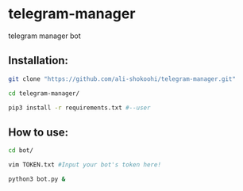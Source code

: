 # telegram-manager
telegram manager bot

## Installation:
```bash
git clone "https://github.com/ali-shokoohi/telegram-manager.git"

cd telegram-manager/

pip3 install -r requirements.txt #--user
```

## How to use:
```bash
cd bot/

vim TOKEN.txt #Input your bot's token here!

python3 bot.py &
```

